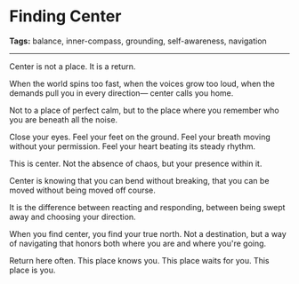 # Finding Center

**Tags:** balance, inner-compass, grounding, self-awareness, navigation

---

Center is not a place.
It is a return.

When the world spins too fast,
when the voices grow too loud,
when the demands pull you
in every direction—
center calls you home.

Not to a place of perfect calm,
but to the place where you remember
who you are beneath
all the noise.

Close your eyes.
Feel your feet on the ground.
Feel your breath moving
without your permission.
Feel your heart beating
its steady rhythm.

This is center.
Not the absence of chaos,
but your presence within it.

Center is knowing
that you can bend without breaking,
that you can be moved
without being moved off course.

It is the difference between
reacting and responding,
between being swept away
and choosing your direction.

When you find center,
you find your true north.
Not a destination,
but a way of navigating
that honors both
where you are
and where you're going.

Return here often.
This place knows you.
This place waits for you.
This place is you.
